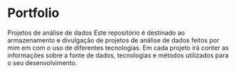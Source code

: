 # Portfolio
Projetos de análise de dados
Este repositório é destinado ao armazenamento e divulgação de projetos de análise de dados feitos por mim em com o uso de diferentes tecnologias. Em cada projeto irá conter as informações sobre a fonte de dados, tecnologias e métodos utilizados para o seu desenvolvimento.
